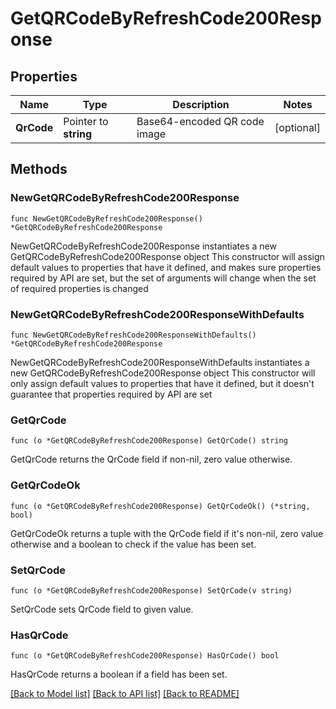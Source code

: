# GetQRCodeByRefreshCode200Response

## Properties

Name | Type | Description | Notes
------------ | ------------- | ------------- | -------------
**QrCode** | Pointer to **string** | Base64-encoded QR code image | [optional] 

## Methods

### NewGetQRCodeByRefreshCode200Response

`func NewGetQRCodeByRefreshCode200Response() *GetQRCodeByRefreshCode200Response`

NewGetQRCodeByRefreshCode200Response instantiates a new GetQRCodeByRefreshCode200Response object
This constructor will assign default values to properties that have it defined,
and makes sure properties required by API are set, but the set of arguments
will change when the set of required properties is changed

### NewGetQRCodeByRefreshCode200ResponseWithDefaults

`func NewGetQRCodeByRefreshCode200ResponseWithDefaults() *GetQRCodeByRefreshCode200Response`

NewGetQRCodeByRefreshCode200ResponseWithDefaults instantiates a new GetQRCodeByRefreshCode200Response object
This constructor will only assign default values to properties that have it defined,
but it doesn't guarantee that properties required by API are set

### GetQrCode

`func (o *GetQRCodeByRefreshCode200Response) GetQrCode() string`

GetQrCode returns the QrCode field if non-nil, zero value otherwise.

### GetQrCodeOk

`func (o *GetQRCodeByRefreshCode200Response) GetQrCodeOk() (*string, bool)`

GetQrCodeOk returns a tuple with the QrCode field if it's non-nil, zero value otherwise
and a boolean to check if the value has been set.

### SetQrCode

`func (o *GetQRCodeByRefreshCode200Response) SetQrCode(v string)`

SetQrCode sets QrCode field to given value.

### HasQrCode

`func (o *GetQRCodeByRefreshCode200Response) HasQrCode() bool`

HasQrCode returns a boolean if a field has been set.


[[Back to Model list]](../README.md#documentation-for-models) [[Back to API list]](../README.md#documentation-for-api-endpoints) [[Back to README]](../README.md)


